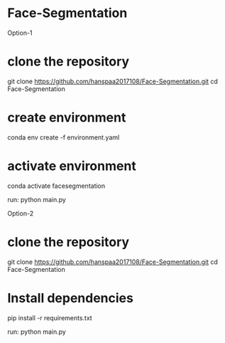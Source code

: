 # Face-Segmentation

Option-1

# clone the repository
git clone https://github.com/hanspaa2017108/Face-Segmentation.git
cd Face-Segmentation

# create environment
conda env create -f environment.yaml
# activate environment
conda activate facesegmentation

run: python main.py

Option-2

# clone the repository
git clone https://github.com/hanspaa2017108/Face-Segmentation.git
cd Face-Segmentation

# Install dependencies
pip install -r requirements.txt

run: python main.py
